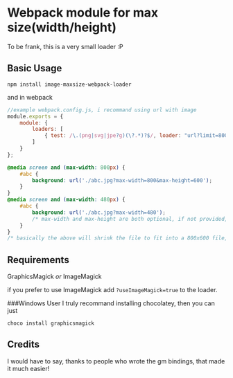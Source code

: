 Webpack module for max size(width/height)
========================================
To be frank, this is a very small loader :P


Basic Usage
-----------
```
npm install image-maxsize-webpack-loader
```
and in webpack
```js
//example webpack.config.js, i recommand using url with image
module.exports = {
    module: {
        loaders: [
            { test: /\.(png|svg|jpe?g)(\?.*)?$/, loader: "url?limit=800!image!image-maxsize"}
        ]
    }
};
```
```css
@media screen and (max-width: 800px) {
	#abc {
		background: url('./abc.jpg?max-width=800&max-height=600');
	}
}
@media screen and (max-width: 480px) {
	#abc {
		background: url('./abc.jpg?max-width=480'); 
		/* max-width and max-height are both optional, if not provided, it will just be replaced with current height/width of image */
	}	
}
/* basically the above will shrink the file to fit into a 800x600 file, while retaining its aspect ratio */
```

Requirements
------------
GraphicsMagick _or_ ImageMagick

if you prefer to use ImageMagick add `?useImageMagick=true` to the loader.

###Windows User
I truly recommand installing chocolatey, then you can just
```
choco install graphicsmagick
```

Credits
-------
I would have to say, thanks to people who wrote the gm bindings, that made it much easier!

